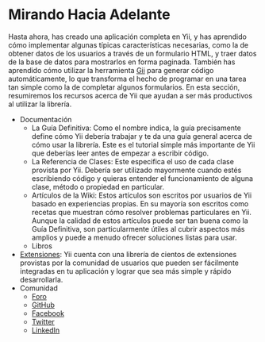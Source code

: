 Mirando Hacia Adelante
======================

Hasta ahora, has creado una aplicación completa en Yii, y has aprendido cómo implementar algunas típicas
características necesarias, como la de obtener datos de los usuarios a través de un formulario HTML, y traer datos de la base de datos
para mostrarlos en forma paginada. También has aprendido cómo utilizar la herramienta [Gii](tool-gii.md) para generar
código automáticamente, lo que transforma el hecho de programar en una tarea tan simple como la de completar algunos formularios.
En esta sección, resumiremos los recursos acerca de Yii que ayudan a ser más productivos al utilizar la librería.

* Documentación
    - La Guía Definitiva:
      Como el nombre indica, la guía precisamente define cómo Yii debería trabajar y te da una guía general
      acerca de cómo usar la librería. Este es el tutorial simple más importante de Yii que deberías leer
      antes de empezar a escribir código.
    - La Referencia de Clases:
      Este especifica el uso de cada clase provista por Yii. Debería ser utilizado mayormente cuando estés escribiendo
      código y quieras entender el funcionamiento de alguna clase, método o propiedad en particular.
    - Artículos de la Wiki:
      Estos artículos son escritos por usuarios de Yii basado en experiencias propias. En su mayoría son escritos
      como recetas que muestran cómo resolver problemas particulares en Yii. Aunque la calidad de estos artículos 
      puede ser tan buena como la Guía Definitiva, son particularmente útiles al cubrir aspectos más amplios
      y puede a menudo ofrecer soluciones listas para usar.
    - Libros
* [Extensiones](http://www.yiiframework.com/extensions/):
  Yii cuenta con una librería de cientos de extensiones provistas por la comunidad de usuarios que pueden ser fácilmente integradas 
  en tu aplicación y lograr que sea más simple y rápido desarrollarla.
* Comunidad
    - [Foro](http://www.yiiframework.com/forum/)
    - [GitHub](https://github.com/yiisoft/yii2)
    - [Facebook](https://www.facebook.com/groups/yiitalk/)
    - [Twitter](https://twitter.com/yiiframework)
    - [LinkedIn](https://www.linkedin.com/groups/yii-framework-1483367)

